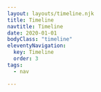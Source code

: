 ```yaml
---
layout: layouts/timeline.njk
title: Timeline
navtitle: Timeline
date: 2020-01-01
bodyClass: "timeline"
eleventyNavigation:
  key: Timeline
  order: 3
tags:
  - nav

---
```

